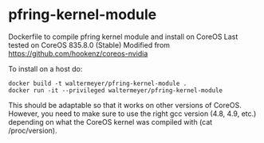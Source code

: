 # pfring-kernel-module

Dockerfile to compile pfring kernel module and install on CoreOS
Last tested on CoreOS 835.8.0 (Stable)
Modified from https://github.com/hookenz/coreos-nvidia

To install on a host do:

```shell
docker build -t waltermeyer/pfring-kernel-module .
docker run -it --privileged waltermeyer/pfring-kernel-module
```

This should be adaptable so that it works on other versions of CoreOS. 
However, you need to make sure to use the right gcc version (4.8, 4.9, etc.) depending
on what the CoreOS kernel was compiled with (cat /proc/version).

